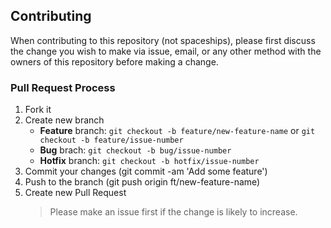 ## Contributing

When contributing to this repository (not spaceships), please first discuss the change you wish to make via issue, email, or any other method with the owners of this repository before making a change.

### Pull Request Process

1. Fork it
2. Create new branch
   - **Feature** branch: `git checkout -b feature/new-feature-name` or `git checkout -b feature/issue-number`
   - **Bug** brach: `git checkout -b bug/issue-number`
   - **Hotfix** branch: `git checkout -b hotfix/issue-number`
3. Commit your changes (git commit -am 'Add some feature')
4. Push to the branch (git push origin ft/new-feature-name)
5. Create new Pull Request
   > Please make an issue first if the change is likely to increase.
